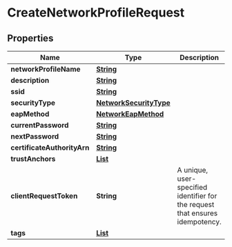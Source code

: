 

# CreateNetworkProfileRequest


## Properties

| Name | Type | Description | Notes |
|------------ | ------------- | ------------- | -------------|
|**networkProfileName** | [**String**](String.md) |  |  |
|**description** | [**String**](String.md) |  |  [optional] |
|**ssid** | [**String**](String.md) |  |  |
|**securityType** | [**NetworkSecurityType**](NetworkSecurityType.md) |  |  |
|**eapMethod** | [**NetworkEapMethod**](NetworkEapMethod.md) |  |  [optional] |
|**currentPassword** | [**String**](String.md) |  |  [optional] |
|**nextPassword** | [**String**](String.md) |  |  [optional] |
|**certificateAuthorityArn** | [**String**](String.md) |  |  [optional] |
|**trustAnchors** | [**List**](List.md) |  |  [optional] |
|**clientRequestToken** | **String** | A unique, user-specified identifier for the request that ensures idempotency. |  |
|**tags** | [**List**](List.md) |  |  [optional] |



